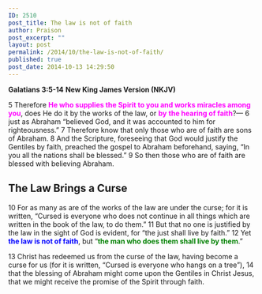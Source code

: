 ```yaml
---
ID: 2510
post_title: The law is not of faith
author: Praison
post_excerpt: ""
layout: post
permalink: /2014/10/the-law-is-not-of-faith/
published: true
post_date: 2014-10-13 14:29:50
---
```

<strong>Galatians 3:5-14</strong>
<strong>New King James Version (NKJV)</strong>

5 Therefore <span style="color: #ff00ff;"><strong>He who supplies the Spirit to you and works miracles among you</strong></span>, does He do it by the works of the law, or <span style="color: #ff00ff;"><strong>by</strong> <strong>the hearing of faith</strong></span>?— 6 just as Abraham “believed God, and it was accounted to him for righteousness.” 7 Therefore know that only those who are of faith are sons of Abraham. 8 And the Scripture, foreseeing that God would justify the Gentiles by faith, preached the gospel to Abraham beforehand, saying, “In you all the nations shall be blessed.” 9 So then those who are of faith are blessed with believing Abraham.
<h2><strong>The Law Brings a Curse</strong></h2>
10 For as many as are of the works of the law are under the curse; for it is written, “Cursed is everyone who does not continue in all things which are written in the book of the law, to do them.” 11 But that no one is justified by the law in the sight of God is evident, for “the just shall live by faith.” 12 Yet <span style="color: #0000ff;"><strong>the law is not of faith</strong></span>, but “<span style="color: #008000;"><strong>the man who does them shall live by them</strong></span>.”

13 Christ has redeemed us from the curse of the law, having become a curse for us (for it is written, “Cursed is everyone who hangs on a tree”), 14 that the blessing of Abraham might come upon the Gentiles in Christ Jesus, that we might receive the promise of the Spirit through faith.

&nbsp;